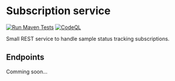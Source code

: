 # Subscription service
[![Run Maven Tests](https://github.com/qbicsoftware/subscription-service/actions/workflows/run_tests.yml/badge.svg?branch=main)](https://github.com/qbicsoftware/subscription-service/actions/workflows/run_tests.yml)
[![CodeQL](https://github.com/qbicsoftware/subscription-service/actions/workflows/codeql-analysis.yml/badge.svg?branch=main)](https://github.com/qbicsoftware/subscription-service/actions/workflows/codeql-analysis.yml)

Small REST service to handle sample status tracking subscriptions.

## Endpoints

Comming soon...
